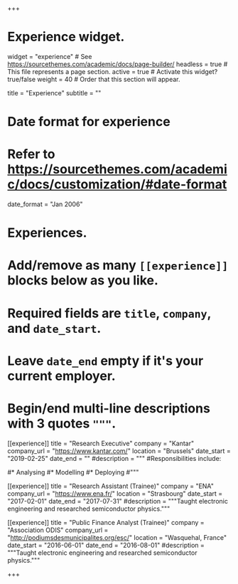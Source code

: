 +++
# Experience widget.
widget = "experience"  # See https://sourcethemes.com/academic/docs/page-builder/
headless = true  # This file represents a page section.
active = true  # Activate this widget? true/false
weight = 40  # Order that this section will appear.

title = "Experience"
subtitle = ""

# Date format for experience
#   Refer to https://sourcethemes.com/academic/docs/customization/#date-format
date_format = "Jan 2006"

# Experiences.
#   Add/remove as many `[[experience]]` blocks below as you like.
#   Required fields are `title`, `company`, and `date_start`.
#   Leave `date_end` empty if it's your current employer.
#   Begin/end multi-line descriptions with 3 quotes `"""`.
[[experience]]
  title = "Research Executive"
  company = "Kantar"
  company_url = "https://www.kantar.com/"
  location = "Brussels"
  date_start = "2019-02-25"
  date_end = ""
  #description = """
  #Responsibilities include:
  
  #* Analysing
  #* Modelling
  #* Deploying
  #"""

[[experience]]
  title = "Research Assistant (Trainee)"
  company = "ENA"
  company_url = "https://www.ena.fr/"
  location = "Strasbourg"
  date_start = "2017-02-01"
  date_end = "2017-07-31"
  #description = """Taught electronic engineering and researched semiconductor physics."""

[[experience]]
  title = "Public Finance Analyst (Trainee)"
  company = "Association ODIS"
  company_url = "http://podiumsdesmunicipalites.org/esc/"
  location = "Wasquehal, France"
  date_start = "2016-06-01"
  date_end = "2016-08-01"
  #description = """Taught electronic engineering and researched semiconductor physics."""

+++
